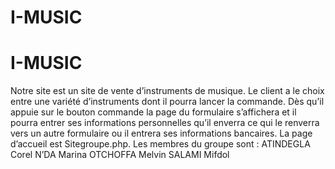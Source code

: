 # I-MUSIC
# I-MUSIC
Notre site est un site de vente d’instruments de musique. Le  client a le choix entre une variété d’instruments dont il pourra lancer la commande.  Dès qu’il appuie sur le bouton commande la page du formulaire s’affichera et il pourra entrer ses informations personnelles qu’il enverra ce qui le renverra vers un autre formulaire ou il entrera ses informations bancaires. 
La page d’accueil est Sitegroupe.php.
Les membres du groupe sont :
ATINDEGLA Corel
N’DA Marina
OTCHOFFA Melvin
SALAMI Mifdol
